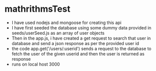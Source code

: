 ﻿# mathrithmsTest
 - I have used nodejs and mongoose for creating this api
 - I have first seeded the database using some dummy data provided in seeds/userSeed.js as an array of user objects
 - Then in the app.js, i have created a get request to search that user in database and send a json response as per the provided user id
 - the code app.get('/users/:userid') sends a request to the database to fetch the user of the given userid and then the user is returned as response
 - runs on local host 3000

